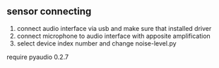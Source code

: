 sensor connecting
-----------------

1. connect audio interface via usb and make sure that installed driver
2. connect microphone to audio interface with apposite amplification
3. select device index number and change noise-level.py

require pyaudio 0.2.7
